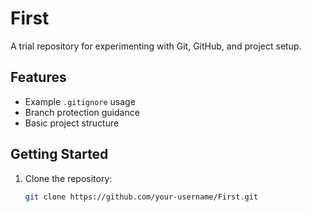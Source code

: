 # First

A trial repository for experimenting with Git, GitHub, and project setup.

## Features

- Example `.gitignore` usage
- Branch protection guidance
- Basic project structure

## Getting Started

1. Clone the repository:
   ```bash
   git clone https://github.com/your-username/First.git